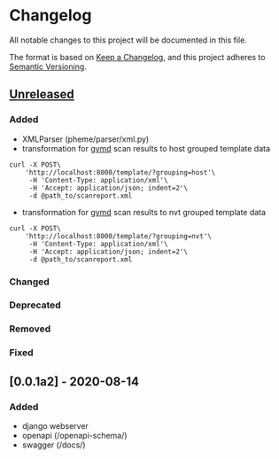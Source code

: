 # Changelog
All notable changes to this project will be documented in this file.

The format is based on [Keep a Changelog](https://keepachangelog.com/en/1.0.0/),
and this project adheres to [Semantic Versioning](https://semver.org/spec/v2.0.0.html).

## [Unreleased]
### Added
- XMLParser (pheme/parser/xml.py)
- transformation for [gvmd] scan results to host grouped template data
```
curl -X POST\
    'http://localhost:8000/template/?grouping=host'\
     -H 'Content-Type: application/xml'\
     -H 'Accept: application/json; indent=2'\
     -d @path_to/scanreport.xml
```
- transformation for [gvmd] scan results to nvt grouped template data 
```
curl -X POST\
    'http://localhost:8000/template/?grouping=nvt'\
     -H 'Content-Type: application/xml'\
     -H 'Accept: application/json; indent=2'\
     -d @path_to/scanreport.xml
```
### Changed
### Deprecated
### Removed
### Fixed

[Unreleased]: https://github.com/greenbone/pheme/compare/v0.0.1a2...HEAD


## [0.0.1a2] - 2020-08-14
### Added
- django webserver
- openapi (/openapi-schema/)
- swagger (/docs/) 

[GVMD]: https://github.com/greenbone/gvmd
